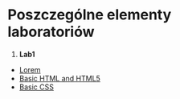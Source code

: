 # Poszczególne elementy laboratoriów
1. **Lab1**
  * [Lorem](https://fantazjum.github.io/Projektowanie-Interfejsow-Webowych/Lab1/Lorem.html)
  * [Basic HTML and HTML5](https://fantazjum.github.io/Projektowanie-Interfejsow-Webowych/Lab1/Basic-HTML-and-HTML5.html)
  * [Basic CSS](https://fantazjum.github.io/Projektowanie-Interfejsow-Webowych/Lab1/Basic-CSS.html)
